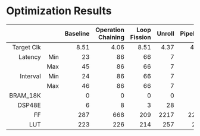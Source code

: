 # Optimization Results

|            |     | Baseline | Operation Chaining | Loop Fission | Unroll | Pipeline | Bitwidth |
|-----------:|----:|---------:|-------------------:|-------------:|-------:|---------:|---------:|
| Target Clk |     |     8.51 |               4.06 |         8.51 |   4.37 |     4.37 |     3.96 |
|    Latency | Min |       23 |                 86 |           66 |      7 |        7 |        5 |
|            | Max |       45 |                 86 |           66 |      7 |        7 |        5 |
|   Interval | Min |       24 |                 86 |           66 |      7 |        7 |        5 |
|            | Max |       46 |                 86 |           66 |      7 |        7 |        5 |
|   BRAM_18K |     |        0 |                  0 |            0 |      0 |        0 |        0 |
|     DSP48E |     |        6 |                  8 |            3 |     28 |       28 |        7 |
|         FF |     |      287 |                668 |          209 |   2217 |     2217 |      348 |
|        LUT |     |      223 |                226 |          214 |    257 |      257 |       74 |
